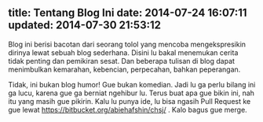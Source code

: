 title: Tentang Blog Ini
date: 2014-07-24 16:07:11
updated: 2014-07-30 21:53:12
---
Blog ini berisi bacotan dari seorang tolol yang mencoba mengekspresikin dirinya lewat sebuah blog sederhana. Disini lu bakal menemukan cerita tidak penting dan pemikiran sesat. Dan beberapa tulisan di blog dapat menimbulkan kemarahan, kebencian, perpecahan, bahkan peperangan.

Tidak, ini bukan blog humor! Gue bukan komedian. Jadi lu ga perlu bilang ini ga lucu, karena gue ga berniat ngehibur lu. Terus buat apa gue bikin ini, nah itu yang masih gue pikirin. Kalu lu punya ide, lu bisa ngasih Pull Request ke gue lewat https://bitbucket.org/abiehafshin/chsj/ . Kalo bagus gue merge.

